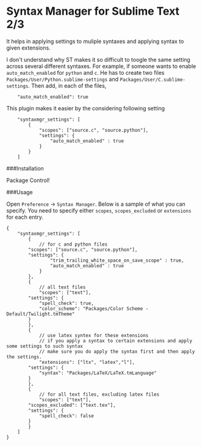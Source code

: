 Syntax Manager for Sublime Text 2/3
====================
It helps in applying settings to muliple syntaxes and applying syntax to given extensions.


I don't understand why ST makes it so difficult to toogle the same setting across several different syntaxes. 
For example, if someone wants to enable `auto_match_enabled` for `python` and `c`. 
He has to create two files `Packages/User/Python.sublime-settings` and `Packages/User/C.sublime-settings`. 
Then add, in each of the files, 

		"auto_match_enabled": true


This plugin makes it easier by the considering following setting


	    "syntaxmgr_settings": [
	        {
	            "scopes": ["source.c", "source.python"],
	            "settings": {
	                "auto_match_enabled" : true
	            }
	        }
	    ]

###Installation

Package Control!

###Usage

Open `Preference` -> `Syntax Manager`. Below is a sample of what you can specify.
You need to specify either `scopes`, `scopes_excluded` or `extensions` for each entry.


```
{
    "syntaxmgr_settings": [
        {
        	// for c and python files
		"scopes": ["source.c", "source.python"],
		"settings": {
                "trim_trailing_white_space_on_save_scope" : true,
                "auto_match_enabled" : true
            }
        },
        {
        	// all text files
	        "scopes": ["text"],
		"settings": {            
			"spell_check": true,
			"color_scheme": "Packages/Color Scheme - Default/Twilight.tmTheme"
		}
        },
        {
        	// use latex syntex for these extensions
        	// if you apply a syntax to certain extensions and apply some settings to such syntax
        	// make sure you do apply the syntax first and then apply the settings.
        	"extensions": ["ltx", "latex","l"],
		"settings": {            
			"syntax": "Packages/LaTeX/LaTeX.tmLanguage"			    
		}
        },          
        {
        	// for all text files, excluding latex files
	        "scopes": ["text"],
		"scopes_excluded": ["text.tex"],
		"settings": {            
			"spell_check": false
		}
        }      
    ]
}
```
